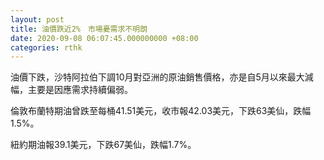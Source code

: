 ```yaml
---
layout: post
title: 油價跌近2%　市場憂需求不明朗
date: 2020-09-08 06:07:45.000000000 +08:00
categories: rthk
---
```


油價下跌，沙特阿拉伯下調10月對亞洲的原油銷售價格，亦是自5月以來最大減幅，主要是因應需求持續偏弱。

倫敦布蘭特期油曾跌至每桶41.51美元，收市報42.03美元，下跌63美仙，跌幅1.5%。

紐約期油報39.1美元，下跌67美仙，跌幅1.7%。
